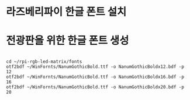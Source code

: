 # 라즈베리파이 한글 폰트 설치


# 전광판을 위한 한글 폰트 생성

<pre><code>
cd ~/rpi-rgb-led-matrix/fonts
otf2bdf ~/WinFornts/NanumGothicBold.ttf -o NanumGothicBoldx12.bdf -p 12
otf2bdf ~/WinFornts/NanumGothicBold.ttf -o NanumGothicBoldx16.bdf -p 16
otf2bdf ~/WinFornts/NanumGothicBold.ttf -o NanumGothicBoldx20.bdf -p 20
</code></pre>